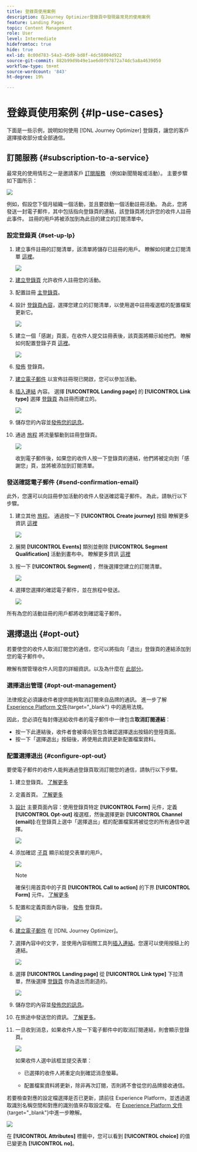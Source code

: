 ```yaml
---
title: 登錄頁使用案例
description: 在Journey Optimizer登錄頁中發現最常見的使用案例
feature: Landing Pages
topic: Content Management
role: User
level: Intermediate
hidefromtoc: true
hide: true
exl-id: 8c00d783-54a3-45d9-bd8f-4dc58804d922
source-git-commit: 882b99d9b49e1ae6d0f97872a74dc5a8a4639050
workflow-type: tm+mt
source-wordcount: '843'
ht-degree: 19%

---
```


# 登錄頁使用案例 {#lp-use-cases}

下面是一些示例，說明如何使用 [!DNL Journey Optimizer] 登錄頁，讓您的客戶選擇接收部分或全部通信。

<!--The main use cases are:
* Subscription to a service
* Opt-in
* Opt-out-->

## 訂閱服務 {#subscription-to-a-service}

最常見的使用情形之一是邀請客戶 [訂閱服務](subscription-list.md) （例如新聞簡報或活動）。 主要步驟如下圖所示：

![](assets/lp_subscription-uc.png)

例如，假設您下個月組織一個活動，並且要啟動一個活動註冊活動<!--to keep your customers that are interested updated on that event-->。 為此，您將發送一封電子郵件，其中包括指向登錄頁的連結，該登錄頁將允許您的收件人註冊此事件。 註冊的用戶將被添加到為此目的建立的訂閱清單中。

### 設定登錄頁 {#set-up-lp}

1. 建立事件註冊的訂閱清單，該清單將儲存已註冊的用戶。 瞭解如何建立訂閱清單 [這裡](subscription-list.md#define-subscription-list)。

   ![](assets/lp_subscription-uc-list.png)

1. [建立登錄頁](create-lp.md) 允許收件人註冊您的活動。

1. 配置註冊 [主登錄頁](create-lp.md#configure-primary-page)。

1. 設計 [登錄頁內容](design-lp.md)，選擇您建立的訂閱清單，以使用選中註冊複選框的配置檔案更新它。

   ![](assets/lp_subscription-uc-lp-list.png)

1. 建立一個「感謝」頁面，在收件人提交註冊表後，該頁面將顯示給他們。 瞭解如何配置登錄子頁 [這裡](create-lp.md#configure-subpages)。

   ![](assets/lp_subscription-uc-thanks.png)

1. [發佈](create-lp.md#publish) 登錄頁。

1. [建立電子郵件](../messages/create-message.md) 以宣佈註冊現已開啟，您可以參加活動。

1. [插入連結](../messages/message-tracking.md#insert-links) 內容。 選擇 **[!UICONTROL Landing page]** 的 **[!UICONTROL Link type]** 選擇 [登錄頁](create-lp.md#configure-primary-page) 為註冊而建立的。

   ![](assets/lp_subscription-uc-link.png)

1. 儲存您的內容並[發佈您的訊息](../messages/publish-manage-message.md)。

1. 通過 [旅程](../building-journeys/journey.md) 將流量驅動到註冊登錄頁。

   ![](assets/lp_subscription-uc-journey.png)

   收到電子郵件後，如果您的收件人按一下登錄頁的連結，他們將被定向到「感謝您」頁，並將被添加到訂閱清單。

### 發送確認電子郵件 {#send-confirmation-email}

此外，您還可以向註冊參加活動的收件人發送確認電子郵件。 為此，請執行以下步驟。

1. 建立其他 [旅程](../building-journeys/journey.md)。 通過按一下 **[!UICONTROL Create journey]** 按鈕 瞭解更多資訊 [這裡](create-lp.md#configure-primary-page)

   ![](assets/lp_subscription-uc-create-journey.png)

1. 展開 **[!UICONTROL Events]** 類別並刪除 **[!UICONTROL Segment Qualification]** 活動到畫布中。 瞭解更多資訊 [這裡](../building-journeys/segment-qualification-events.md)

1. 按一下 **[!UICONTROL Segment]** ，然後選擇您建立的訂閱清單。

   ![](assets/lp_subscription-uc-confirm-journey.png)

1. 選擇您選擇的確認電子郵件，並在旅程中發送。

   ![](assets/lp_subscription-uc-confirm-email.png)

所有為您的活動註冊的用戶都將收到確認電子郵件。

<!--The event registration's subscription list tracks the profiles who registered and you can send them targeted event updates.-->

## 選擇退出 {#opt-out}

若要使您的收件人取消訂閱您的通信，您可以將指向「退出」登錄頁的連結添加到您的電子郵件中。

瞭解有關管理收件人同意的詳細資訊，以及為什麼在 [此部分](../messages/consent.md)。

### 選擇退出管理 {#opt-out-management}

法律規定必須讓收件者提供能夠取消訂閱來自品牌的通訊。 進一步了解 [Experience Platform 文件](https://experienceleague.adobe.com/docs/experience-platform/privacy/regulations/overview.html?lang=zh-Hant){target=&quot;_blank&quot;} 中的適用法規。

因此，您必須在每封傳送給收件者的電子郵件中一律包含&#x200B;**取消訂閱連結**：

* 按一下此連結後，收件者會被導向至包含確認選擇退出按鈕的登陸頁面。
* 按一下「選擇退出」按鈕後，將使用此資訊更新配置檔案資料。

### 配置選擇退出 {#configure-opt-out}

要使電子郵件的收件人能夠通過登錄頁取消訂閱您的通信，請執行以下步驟。

1. 建立登錄頁。 [了解更多](create-lp.md)

1. 定義首頁。 [了解更多](create-lp.md#configure-primary-page)

1. [設計](design-lp.md) 主要頁面內容：使用登錄頁特定 **[!UICONTROL Form]** 元件，定義 **[!UICONTROL Opt-out]** 複選框，然後選擇更新 **[!UICONTROL Channel (email)]**:在登錄頁上選中「選擇退出」框的配置檔案將被從您的所有通信中選擇。

   ![](assets/lp_opt-out-primary-lp.png)

   <!--You can also build your own landing page and host it on the third-party system of your choice. To keep?-->

1. 添加確認 [子頁](create-lp.md#configure-subpages) 顯示給提交表單的用戶。

   ![](assets/lp_opt-out-subpage.png)

   >[!NOTE]
   >
   >確保引用首頁中的子頁 **[!UICONTROL Call to action]** 的下界 **[!UICONTROL Form]** 元件。 [了解更多](design-lp.md)

1. 配置和定義頁面內容後， [發佈](create-lp.md#publish) 登錄頁。

   ![](assets/lp_opt-out-publish.png)

1. [建立電子郵件](../messages/create-message.md) 在 [!DNL Journey Optimizer]。

1. 選擇內容中的文字，並使用內容相關工具列[插入連結](../messages/message-tracking.md#insert-links)。您還可以使用按鈕上的連結。

   ![](assets/lp_opt-out-insert-link.png)

1. 選擇 **[!UICONTROL Landing page]** 從 **[!UICONTROL Link type]** 下拉清單，然後選擇 [登錄頁](create-lp.md#configure-primary-page) 你為退出而創造的。

   ![](assets/lp_opt-out-landing-page.png)

1. 儲存您的內容並[發佈您的訊息](../messages/publish-manage-message.md)。

1. 在旅途中發送您的資訊。 [了解更多](../building-journeys/journey.md)。

1. 一旦收到消息，如果收件人按一下電子郵件中的取消訂閱連結，則會顯示登錄頁。

   ![](assets/lp_opt-out-submit-form.png)

   如果收件人選中該框並提交表單：

   * 已選擇的收件人將重定向到確認消息螢幕。

   * 配置檔案資料將更新，除非再次訂閱，否則將不會從您的品牌接收通信。

若要檢查對應的設定檔選擇是否已更新，請前往 Experience Platform，並透過選取識別名稱空間和對應的識別值來存取設定檔。 在 [Experience Platform 文件](https://experienceleague.adobe.com/docs/experience-platform/profile/ui/user-guide.html?lang=zh-Hant){target=&quot;_blank&quot;}中進一步瞭解。

![](assets/lp_opt-out-profile-choice.png)

在 **[!UICONTROL Attributes]** 標籤中，您可以看到 **[!UICONTROL choice]** 的值已變更為 **[!UICONTROL no]**。

<!--

### Other ways to opt out

You can also enable your recipients to unsubscribe whithout using landing pages.

* **One-click opt-out**

    You can add a one-click opt-out link into your email content. This will enable your recipients to quickly unsubscribe from your communications, without being redirected to a landing page where they need to confirm opting out. [Learn more](../messages/consent.md#one-click-opt-out-link)

* **Unsubscribe link in header**

    If the recipients' email client supports displaying an unsubscribe link in the email header, emails sent with [!DNL Journey Optimizer] automatically include this link. [Learn more](../messages/consent.md#unsubscribe-email)
-->
